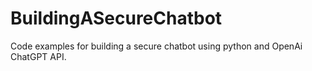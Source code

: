 # BuildingASecureChatbot
Code examples for building a secure chatbot using python and OpenAi ChatGPT API.
